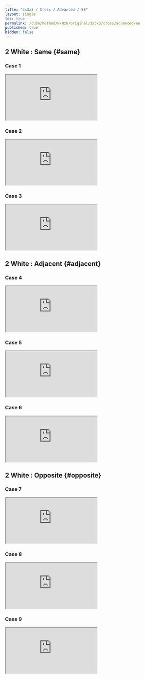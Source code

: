 ```yaml
---
title: "3x3x3 / Cross / Advanced / EE"
layout: single
toc: true
permalink: /cube/method/NxNxN/original/3x3x3/cross/advanced/ee
published: true
hidden: false
---
```


<head>
  <base target="_blank">
  <link
    rel   = "stylesheet"
    type  = "text/css"
    href  = "/assets/css/ruwix/iframe.css"
  >
</head>



## 2 White : Same {#same}

### Case 1

<iframe
  class     = "wo_ul"
  scrolling = "no"
  src       = "https://ruwix.com/widget/3d/?alg=B'%20D'%20F&colored=U%20FD%20RD&hover=9&speed=500&flags=canvas"
></iframe>

### Case 2

<iframe
  class     = "wo_ul"
  scrolling = "no"
  src       = "https://ruwix.com/widget/3d/?alg=B'%20F&colored=U%20FD%20BD&hover=9&speed=500&flags=canvas"
></iframe>

### Case 3

<iframe
  class     = "wo_ul"
  scrolling = "no"
  src       = "https://ruwix.com/widget/3d/?alg=B'%20D%20F&colored=U%20FD%20LD&hover=9&speed=500&flags=canvas"
></iframe>



## 2 White : Adjacent {#adjacent}

### Case 4

<iframe
  class     = "wo_ul"
  scrolling = "no"
  src       = "https://ruwix.com/widget/3d/?alg=F%20R&colored=U%20FD%20RD&hover=9&speed=500&flags=canvas"
></iframe>

### Case 5

<iframe
  class     = "wo_ul"
  scrolling = "no"
  src       = "https://ruwix.com/widget/3d/?alg=F%20D'%20R&colored=U%20LD%20RD&hover=9&speed=500&flags=canvas"
></iframe>

### Case 6

<iframe
  class     = "wo_ul"
  scrolling = "no"
  src       = "https://ruwix.com/widget/3d/?alg=F%20D2'%20R&colored=U%20RD%20BD&hover=9&speed=500&flags=canvas"
></iframe>



## 2 White : Opposite {#opposite}

### Case 7

<iframe
  class     = "wo_ul"
  scrolling = "no"
  src       = "https://ruwix.com/widget/3d/?alg=R'%20D'%20R2'&colored=U%20FD%20RD&hover=9&speed=500&flags=canvas"
></iframe>

### Case 8

<iframe
  class     = "wo_ul"
  scrolling = "no"
  src       = "https://ruwix.com/widget/3d/?alg=R'%20D2'%20R2'&colored=U%20LD%20RD&hover=9&speed=500&flags=canvas"
></iframe>

### Case 9

<iframe
  class     = "wo_ul"
  scrolling = "no"
  src       = "https://ruwix.com/widget/3d/?alg=R'%20D%20R2'&colored=U%20RD%20BD&hover=9&speed=500&flags=canvas"
></iframe>

